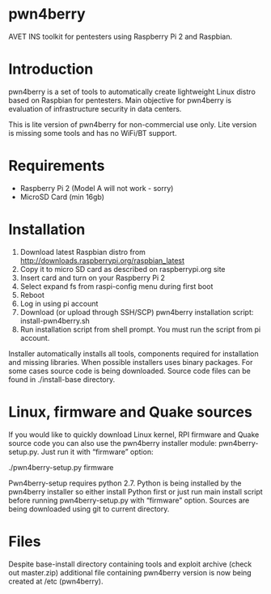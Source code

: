 pwn4berry
=========

AVET INS toolkit for pentesters using Raspberry Pi 2 and Raspbian.

# Introduction

pwn4berry is a set of tools to automatically create lightweight Linux distro based on Raspbian for pentesters.
Main objective for pwn4berry is evaluation of infrastructure security in data centers. 

This is lite version of pwn4berry for non-commercial use only. Lite version is missing some tools and has no WiFi/BT support. 
# Requirements
 * Raspberry Pi 2 (Model A will not work - sorry)
 * MicroSD Card (min 16gb)

# Installation

1.	Download latest Raspbian distro from http://downloads.raspberrypi.org/raspbian_latest 
2.	Copy it to micro SD card as described on raspberrypi.org site
3.	Insert card and turn on your Raspberry Pi 2
4.	Select expand fs from raspi-config menu during first boot
5.	Reboot
6.	Log in using pi account
7.	Download (or upload through SSH/SCP)  pwn4berry installation script: install-pwn4berry.sh
8.	Run installation script from shell prompt. You must run the script from pi account.


Installer automatically installs all tools, components required for installation and missing libraries. When possible installers uses binary packages. For some cases source code is being downloaded. Source code files can be found in ./install-base directory.

# Linux, firmware and Quake sources
If you would like to quickly download Linux kernel, RPI firmware and Quake source code you can also use the pwn4berry installer module: pwn4berry-setup.py. Just run it with “firmware” option:

./pwn4berry-setup.py firmware

Pwn4berry-setup requires python 2.7. Python is being installed by the pwn4berry installer so either install Python first or just run main install script before running pwn4berry-setup.py with “firmware” option.
Sources are being downloaded using git to current directory. 

# Files
Despite base-install directory containing tools and exploit archive (check out master.zip) additional file containing pwn4berry version is now being created at /etc (pwn4berry). 
